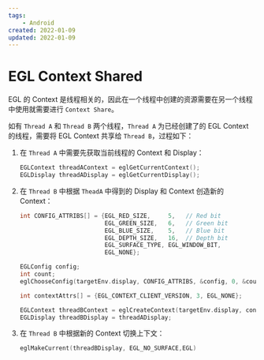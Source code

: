 ```yaml
---
tags:
    - Android
created: 2022-01-09
updated: 2022-01-09
---
```


# EGL Context Shared

EGL 的 Context 是线程相关的，因此在一个线程中创建的资源需要在另一个线程中使用就需要进行 `Context Share`。

如有 `Thread A` 和 `Thread B` 两个线程，`Thread A` 为已经创建了的 EGL Context 的线程，需要将 EGL Context 共享给 `Thread B`，过程如下：

1. 在 `Thread A` 中需要先获取当前线程的 Context 和 Display：
    ```cpp
    EGLContext threadAContext = eglGetCurrentContext();
    EGLDisplay threadADisplay = eglGetCurrentDisplay();
    ```

2. 在 `Thread B` 中根据 `TheadA` 中得到的 Display 和 Context 创造新的 Context：
    ```cpp
    int CONFIG_ATTRIBS[] = {EGL_RED_SIZE,     5,   // Red bit
                            EGL_GREEN_SIZE,   6,   // Green bit
                            EGL_BLUE_SIZE,    5,   // Blue bit
                            EGL_DEPTH_SIZE,   16,  // Depth bit
                            EGL_SURFACE_TYPE, EGL_WINDOW_BIT,
                            EGL_NONE};

    EGLConfig config;
    int count;
    eglChooseConfig(targetEnv.display, CONFIG_ATTRIBS, &config, 0, &count);

    int contextAttrs[] = {EGL_CONTEXT_CLIENT_VERSION, 3, EGL_NONE};

    EGLContext threadBContext = eglCreateContext(targetEnv.display, config, targetEnv.context, contextAttrs);
    EGLDisplay threadBDisplay = threadADisplay;
    ```

3. 在 `Thread B` 中根据新的 Context 切换上下文：
    ```CPP
    eglMakeCurrent(threadBDisplay, EGL_NO_SURFACE,EGL)
    ```



